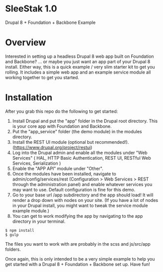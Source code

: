 SleeStak 1.0
============

Drupal 8 + Foundation + Backbone Example


Overview
========

Interested in setting up a headless Drupal 8 web app built on Foundation and Backbone? ... or maybe you just want an app part of your Drupal 8 install. Either way, this is a quick example / very slim starter kit to get you rolling. It includes a simple web app and an example service module all working together to get you started.


Installation
============

After you grab this repo do the following to get started:

1. Install Drupal and put the "app" folder in the Drupal root directory. This is your core app with Foundation and Backbone. 
2. Put the "app_service" folder (the demo module) in the modules directory.
3. Install the REST UI module (optional but recommended!). (https://www.drupal.org/project/restui)
4. Log into the Drupal admin and enable all the modules under "Web Services" (
HAL, HTTP Basic Authentication, REST UI, RESTful Web Services, Serialization )
5. Enable the "APP API" module under "Other".
6. Once the modules have been installed, navigate to admin/config/services/rest
(Configuration > Web Services > REST through the administration panel) and enable whatever services you may want to use. Default configuration is fine for this demo.
7. Go to your base url /app subdirectory and the app should load! It will render a drop down with nodes on your site. (If you have a lot of nodes in your Drupal install, you might want to tweak the service module example module.)
8. You can get to work modifying the app by navigating to the app directory in your terminal.

```
$ npm install
$ gulp
```

The files you want to work with are probably in the scss and js/src/app folders.

Once again, this is only intended to be a very simple example to help you get started with a Drupal 8 + Foundation + Backbone set up. Have fun!




